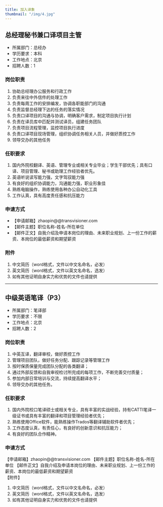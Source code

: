 ```yaml
---
title: 加入译象
thumbnail: "/img/4.jpg"
---
```


## 总经理秘书兼口译项目主管

* 所属部门：总经办
* 学历要求：本科
* 工作地点：北京
* 招聘人数：1

### 岗位职责

1. 协助总经理办公服务和行政工作
2. 负责来往中外信件的处理工作
3. 负责每周工作的安排编发，协调各职能部门的沟通
4. 负责监督总经理下达的任务的落实情况
5. 负责口译项目的沟通与协调，明确客户需求，制定项目执行计划
6. 负责在译员库中匹配并测试译员，组建任务团队
7. 负责项目流程管理，监控项目执行进度
8. 负责口译项目现场管理，组织协调任务相关人员，并做好质控工作
9. 领导交办的其他任务

### 任职要求

1. 国内外院校翻译、英语、管理专业或相关专业毕业；学生干部优先；具有口译、项目管理、秘书或助理工作经验者优先。
2. 英语听说读写能力强，文字驾驭能力强
3. 有良好的组织协调能力，沟通能力强，职业形象佳
4. 熟练电脑操作，熟练使用各种办公自动化工具
5. 工作认真，具有高度责任感和抗压能力

### 申请方式

* 【申请邮箱】zhaopin@@transvisioner.com
* 【邮件主题】职位名称-姓名-所在单位
* 【邮件正文】自我介绍及申请本岗位的理由、未来职业规划、上一份工作的薪资、本岗位的最低薪资和期望薪资                                           
### 附件

1. 中文简历（word格式，文件以中文名命名，必发）
2. 英文简历（word格式，文件以英文名命名，选发）
3. 如有其他证明自身实力和优势的文件也请提供

---

## 中级英语笔译（P3）

* 所属部门：笔译部
* 学历要求：不限
* 工作地点：北京
* 招聘人数：2

### 岗位职责

1. 中英互译，翻译审校，做好质控工作
2. 管理项目团队，做好任务分配、跟踪记录等管理工作
3. 按时保质保量完成团队分配的各类翻译；
4. 通过外部反馈和自我审视检讨所完成的每项工作，不断完善交付质量；
5. 参加内部日常培训与交流，持续提高翻译水平；
6. 领导交办的其他任务。

### 任职要求

1. 国内外院校口笔译硕士或相关专业，具有丰富的实战经验，持有CATTI笔译一级证书或具有丰富的翻译和项目管理经验者优先；
2. 熟练使用Office软件，能熟练操作Trados等翻译辅助软件者优先；
3. 工作态度认真，有责任心，有良好的创新意识和抗压能力；
4. 有良好的团队合作精神。

### 申请方式

【申请邮箱】zhaopin@@transvisioner.com
【邮件主题】职位名称-姓名-所在单位
【邮件正文】自我介绍及申请本岗位的理由、未来职业规划、上一份工作的薪资、本岗位的最低薪资和期望薪资                                           
【附件】

1. 中文简历（word格式，文件以中文名命名，必发）
2. 英文简历（word格式，文件以英文名命名，选发）
3. 如有其他证明自身实力和优势的文件也请提供  